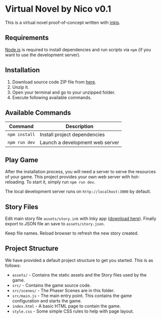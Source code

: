 # Virtual Novel by Nico v0.1

This is a virtual novel proof-of-concept written with [inkjs](https://www.inklestudios.com/ink/).


## Requirements

[Node.js](https://nodejs.org) is required to install dependencies and run scripts via `npm` (if you want to use the development server).

## Installation

1. Download source code ZIP file from [here](https://github.com/davidromani/vnn/archive/refs/heads/main.zip). 
2. Unzip it.
3. Open your terminal and go to your unzipped folder.
4. Execute following available commands.

## Available Commands

| Command | Description |
|---------|-------------|
| `npm install` | Install project dependencies |
| `npm run dev` | Launch a development web server |

## Play Game

After the installation process, you will need a server to serve the resources of your game. This project provides your own web server with hot-reloading. To start it, simply run `npm run dev`.

The local development server runs on `http://localhost:3000` by default.

## Story Files

Edit main story file `assets/story.ink` with Inky app ([download here](https://www.inklestudios.com/ink/)). Finally export to JSON file an save to `assets/story.json`.

Keep file names. Reload browser to refresh the new story created.

## Project Structure

We have provided a default project structure to get you started. This is as follows:

- `assets/` - Contains the static assets and the Story files used by the game.
- `src/` - Contains the game source code.
- `src/scenes/` - The Phaser Scenes are in this folder.
- `src/main.js` - The main entry point. This contains the game configuration and starts the game.
- `index.html` - A basic HTML page to contain the game.
- `style.css` - Some simple CSS rules to help with page layout.